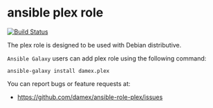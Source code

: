 # ansible plex role

[![Build Status](https://travis-ci.org/damex/ansible-role-plex.svg?branch=master)](https://travis-ci.org/damex/ansible-role-plex)

The plex role is designed to be used with Debian distributive.

`Ansible Galaxy` users can add plex role using the following command:

`ansible-galaxy install damex.plex`

You can report bugs or feature requests at:

* https://github.com/damex/ansible-role-plex/issues

